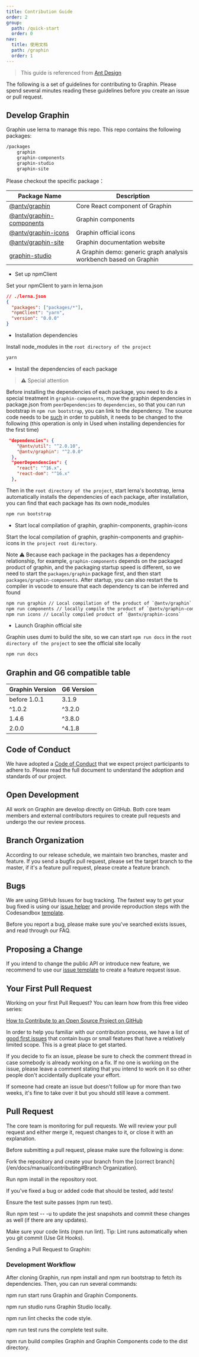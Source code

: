 ```yaml
---
title: Contribution Guide
order: 2
group:
  path: /quick-start
  order: 0
nav:
  title: 使用文档
  path: /graphin
  order: 1
---
```


> This guide is referenced from [Ant Design](https://ant.design/docs/react/contributing-cn)

The following is a set of guidelines for contributing to Graphin. Please spend several minutes reading these guidelines before you create an issue or pull request.

## Develop Graphin

Graphin use lerna to manage this repo. This repo contains the following packages:

```bash
/packages
    graphin
    graphin-components
    graphin-studio
    graphin-site
```

Please checkout the specific package：

| Package Name                                                                                          | Description                                                       |
| ----------------------------------------------------------------------------------------------------- | ----------------------------------------------------------------- |
| [@antv/graphin](https://github.com/antvis/graphin/tree/master/packages/graphin)                       | Core React component of Graphin                                   |
| [@antv/graphin-components](https://github.com/antvis/graphin/tree/master/packages/graphin-components) | Graphin components                                                |
| [@antv/graphin-icons](https://github.com/antvis/graphin/tree/master/packages/graphin-icons)           | Graphin official icons                                            |
| [@antv/graphin-site](https://github.com/antvis/graphin/tree/master/packages/graphin-site)             | Graphin documentation website                                     |
| [graphin-studio](https://github.com/antvis/graphin/tree/master/packages/graphin-studio)               | A Graphin demo: generic graph analysis workbench based on Graphin |

- Set up npmClient

Set your npmClient to yarn in lerna.json

```json
// ./lerna.json
{
  "packages": ["packages/*"],
  "npmClient": "yarn",
  "version": "0.0.0"
}
```

- Installation dependencies

Install node_modules in the `root directory of the project`

```bash
yarn
```

- Install the dependencies of each package

> ⚠️ Special attention

Before installing the dependencies of each package, you need to do a special treatment in `graphin-components`, move the graphin dependencies in package.json from `peerDependencies` to `dependencies`, so that you can run bootstrap in `npm run bootstrap`, you can link to the dependency. The source code needs to be [such](https://github.com/antvis/Graphin/blob/master/packages/graphin-components/package.json#L57) in order to publish, it needs to be changed to the following (this operation is only in Used when installing dependencies for the first time)

```json
 "dependencies": {
    "@antv/util": "^2.0.10",
    "@antv/graphin": "^2.0.0"
  },
  "peerDependencies": {
    "react": "^16.x",
    "react-dom": "^16.x"
  },
```

Then in the `root directory of the project`, start lerna's bootstrap, lerna automatically installs the dependencies of each package, after installation, you can find that each package has its own node_modules

```bash
npm run bootstrap
```

- Start local compilation of graphin, graphin-components, graphin-icons

Start the local compilation of graphin, graphin-components and graphin-icons in `the project root directory`.

Note ⚠️ Because each package in the packages has a dependency relationship, for example, `graphin-components` depends on the packaged product of graphin, and the packaging startup speed is different, so we need to start the `packages/graphin` package first, and then start `packages/graphin-components`. After startup, you can also restart the ts compiler in vscode to ensure that each dependency ts can be inferred and found

```bash
npm run graphin // Local compilation of the product of `@antv/graphin`
npm run components // locally compile the product of `@antv/graphin-components`
npm run icons // Locally compiled product of `@antv/graphin-icons`
```

- Launch Graphin official site

Graphin uses dumi to build the site, so we can start `npm run docs` in the `root directory of the project` to see the official site locally

```bash
npm run docs
```

## Graphin and G6 compatible table

| Graphin Version | G6 Version |
| --------------- | ---------- |
| before 1.0.1    | 3.1.9      |
| ^1.0.2          | ^3.2.0     |
| 1.4.6           | ^3.8.0     |
| 2.0.0           | ^4.1.8     |

## Code of Conduct

We have adopted a [Code of Conduct](https://github.com/antvis/graphin/blob/develop/CODE_OF_CONDUCT.md) that we expect project participants to adhere to. Please read the full document to understand the adoption and standards of our project.

## Open Development

All work on Graphin are develop directly on GitHub. Both core team members and external contributors requires to create pull requests and undergo the our review process.

## Branch Organization

According to our release schedule, we maintain two branches, master and feature. If you send a bugfix pull request, please set the target branch to the master, if it's a feature pull request, please create a feature branch.

## Bugs

We are using GitHub Issues for bug tracking. The fastest way to get your bug fixed is using our [issue helper](https://github.com/antvis/graphin/issues/new?assignees=&labels=&template=bug_report.md&title=) and provide reproduction steps with the Codesandbox [template](https://codesandbox.io/s/data-driven-3o71b).

Before you report a bug, please make sure you've searched exists issues, and read through our FAQ.

## Proposing a Change

If you intend to change the public API or introduce new feature, we recommend to use our [issue template](https://github.com/antvis/graphin/issues/new?assignees=&labels=&template=feature_request.md&title=) to create a feature request issue.

## Your First Pull Request

Working on your first Pull Request? You can learn how from this free video series:

[How to Contribute to an Open Source Project on GitHub](https://segmentfault.com/a/1190000000736629)

In order to help you familiar with our contribution process, we have a list of [good first issues](https://github.com/antvis/graphin/issues?q=is%3Aissue+is%3Aopen+label%3A%22good+first+issue%22) that contain bugs or small features that have a relatively limited scope. This is a great place to get started.

If you decide to fix an issue, please be sure to check the comment thread in case somebody is already working on a fix. If no one is working on the issue, please leave a comment stating that you intend to work on it so other people don't accidentally duplicate your effort.

If someone had create an issue but doesn't follow up for more than two weeks, it's fine to take over it but you should still leave a comment.

## Pull Request

The core team is monitoring for pull requests. We will review your pull request and either merge it, request changes to it, or close it with an explanation.

Before submitting a pull request, please make sure the following is done:

Fork the repository and create your branch from the [correct branch](/en/docs/manual/contributing#Branch Organization).

Run npm install in the repository root.

If you've fixed a bug or added code that should be tested, add tests!

Ensure the test suite passes (npm run test).

Run npm test -- -u to update the jest snapshots and commit these changes as well (if there are any updates).

Make sure your code lints (npm run lint). Tip: Lint runs automatically when you git commit (Use Git Hooks).

Sending a Pull Request to Graphin:

### Development Workflow

After cloning Graphin, run npm install and npm run bootstrap to fetch its dependencies. Then, you can run several commands:

npm run start runs Graphin and Graphin Components.

npm run studio runs Graphin Studio locally.

npm run lint checks the code style.

npm run test runs the complete test suite.

npm run build compiles Graphin and Graphin Components code to the dist directory.
